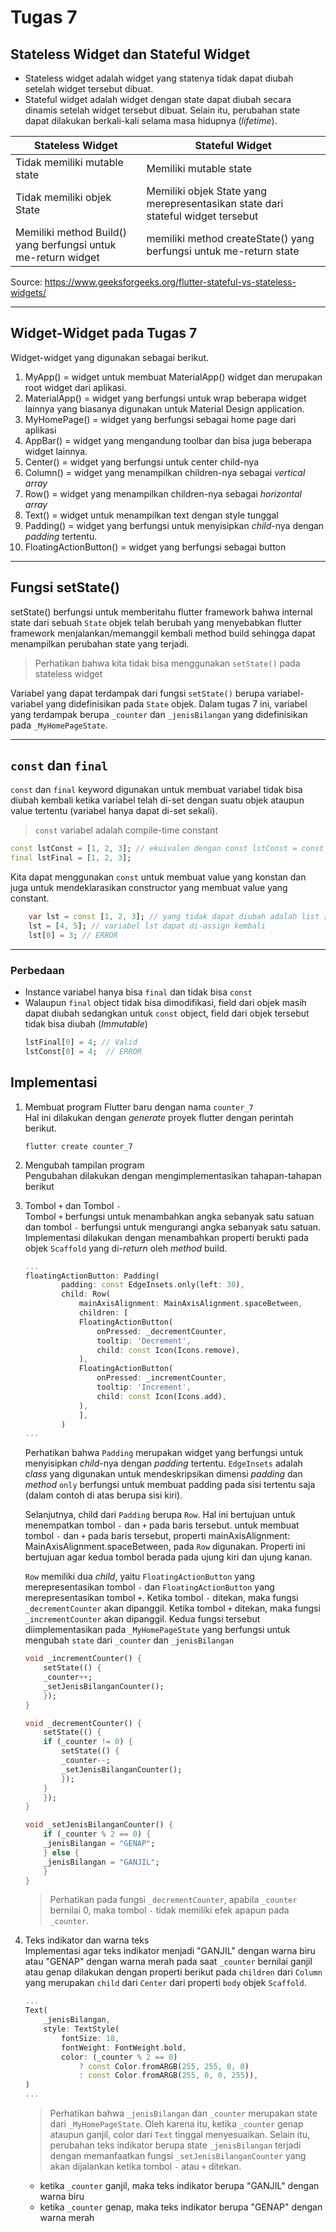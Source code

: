 # Tugas 7

## Stateless Widget dan Stateful Widget
- Stateless widget adalah widget yang statenya tidak dapat diubah setelah widget tersebut dibuat. 
- Stateful widget adalah widget dengan state dapat diubah secara dinamis setelah widget tersebut dibuat. Selain itu, perubahan state dapat dilakukan berkali-kali selama masa hidupnya (*lifetime*). 

| Stateless Widget | Stateful Widget |
| --- | --- |
| Tidak memiliki mutable state | Memiliki mutable state |
| Tidak memiliki objek State | Memiliki objek State yang merepresentasikan state dari stateful widget tersebut |
| Memiliki method Build() yang berfungsi untuk me-return widget | memiliki method createState() yang berfungsi untuk me-return state |

Source: https://www.geeksforgeeks.org/flutter-stateful-vs-stateless-widgets/
***

## Widget-Widget pada Tugas 7
Widget-widget yang digunakan sebagai berikut.
1. MyApp() = widget untuk membuat MaterialApp() widget dan merupakan root widget dari aplikasi.
2. MaterialApp() = widget yang berfungsi untuk wrap beberapa widget lainnya yang biasanya digunakan untuk Material Design application. 
3. MyHomePage() = widget yang berfungsi sebagai home page dari aplikasi
4. AppBar() = widget yang mengandung toolbar dan bisa juga beberapa widget lainnya.
5. Center() = widget yang berfungsi untuk center child-nya 
6. Column() = widget yang menampilkan children-nya sebagai *vertical array* 
7. Row() = widget yang menampilkan children-nya sebagai *horizontal array*
8. Text() = widget untuk menampilkan text dengan style tunggal
9. Padding() = widget yang berfungsi untuk menyisipkan *child*-nya dengan *padding* tertentu.  
10. FloatingActionButton() = widget yang berfungsi sebagai button

***

## Fungsi setState()
setState() berfungsi untuk memberitahu flutter framework bahwa internal state dari sebuah `State` objek telah berubah yang menyebabkan flutter framework menjalankan/memanggil kembali method build sehingga dapat menampilkan perubahan state yang terjadi. 

> Perhatikan bahwa kita tidak bisa menggunakan `setState()` pada stateless widget

Variabel yang dapat terdampak dari fungsi `setState()` berupa variabel-variabel yang didefinisikan pada `State` objek. Dalam tugas 7 ini, variabel yang terdampak berupa `_counter` dan `_jenisBilangan` yang didefinisikan pada `_MyHomePageState`. 

***

## `const` dan `final`
<!-- TODO: complete -->
`const` dan `final` keyword digunakan untuk membuat variabel tidak bisa diubah kembali ketika variabel telah di-set dengan suatu objek ataupun value tertentu (variabel hanya dapat di-set sekali).
> `const` variabel adalah compile-time constant

```dart
const lstConst = [1, 2, 3]; // ekuivalen dengan const lstConst = const [1, 2, 3]
final lstFinal = [1, 2, 3];
```

Kita dapat menggunakan `const` untuk membuat value yang konstan dan juga untuk mendeklarasikan constructor yang membuat value yang constant. 

```dart
    var lst = const [1, 2, 3]; // yang tidak dapat diubah adalah list [1, 2, 3] karena valuenya konstan
    lst = [4, 5]; // variabel lst dapat di-assign kembali
    lst[0] = 3; // ERROR
```

***

### Perbedaan
- Instance variabel hanya bisa `final` dan tidak bisa `const`
- Walaupun `final` object tidak bisa dimodifikasi, field dari objek masih dapat diubah sedangkan untuk `const` object, field dari objek tersebut tidak bisa diubah (*Immutable*)
    ```dart
    lstFinal[0] = 4; // Valid
    lstConst[0] = 4;  // ERROR
    ```

## Implementasi
1. Membuat program Flutter baru dengan nama `counter_7`<br>
Hal ini dilakukan dengan *generate* proyek flutter dengan perintah berikut.
    ```
    flutter create counter_7
    ```

2. Mengubah tampilan program<br>
Pengubahan dilakukan dengan mengimplementasikan tahapan-tahapan berikut

3. Tombol `+` dan Tombol `-`<br>
Tombol `+` berfungsi untuk menambahkan angka sebanyak satu satuan dan tombol `-` berfungsi untuk mengurangi angka sebanyak satu satuan. Implementasi dilakukan dengan menambahkan properti berukti pada objek `Scaffold` yang di-*return* oleh *method* build.

    ```dart
    ...
    floatingActionButton: Padding(
            padding: const EdgeInsets.only(left: 30),
            child: Row(
                mainAxisAlignment: MainAxisAlignment.spaceBetween,
                children: [
                FloatingActionButton(
                    onPressed: _decrementCounter,
                    tooltip: 'Decrement',
                    child: const Icon(Icons.remove),
                ),
                FloatingActionButton(
                    onPressed: _incrementCounter,
                    tooltip: 'Increment',
                    child: const Icon(Icons.add),
                ),
                ],
            )
    ...
    ```

    Perhatikan bahwa `Padding` merupakan widget yang berfungsi untuk menyisipkan *child*-nya dengan *padding* tertentu. `EdgeInsets` adalah *class* yang digunakan untuk mendeskripsikan dimensi *padding* dan *method* `only` berfungsi untuk membuat padding pada sisi tertentu saja (dalam contoh di atas berupa sisi kiri).

    Selanjutnya, child dari `Padding` berupa `Row`. Hal ini bertujuan untuk menempatkan tombol `-` dan `+` pada baris tersebut. untuk membuat tombol `-` dan `+` pada baris tersebut, properti mainAxisAlignment: MainAxisAlignment.spaceBetween, pada `Row` digunakan. Properti ini bertujuan agar kedua tombol berada pada ujung kiri dan ujung kanan.

    `Row` memiliki dua *child*, yaitu `FloatingActionButton` yang merepresentasikan tombol `-` dan `FloatingActionButton` yang merepresentasikan tombol `+`. Ketika tombol `-` ditekan, maka fungsi `_decrementCounter` akan dipanggil. Ketika tombol `+` ditekan, maka fungsi `_incrementCounter` akan dipanggil. Kedua fungsi tersebut diimplementasikan pada `_MyHomePageState` yang berfungsi untuk mengubah `state` dari `_counter` dan `_jenisBilangan`

    ```dart
    void _incrementCounter() {
        setState(() {
        _counter++;
        _setJenisBilanganCounter();
        });
    }

    void _decrementCounter() {
        setState(() {
        if (_counter != 0) {
            setState(() {
            _counter--;
            _setJenisBilanganCounter();
            });
        }
        });
    }

    void _setJenisBilanganCounter() {
        if (_counter % 2 == 0) {
        _jenisBilangan = "GENAP";
        } else {
        _jenisBilangan = "GANJIL";
        }
    }
    ```

    > Perhatikan pada fungsi `_decrementCounter`, apabila `_counter` bernilai 0, maka tombol `-` tidak memiliki efek apapun pada `_counter`.

4.  Teks indikator dan warna teks<br>
Implementasi agar teks indikator menjadi "GANJIL" dengan warna biru atau "GENAP" dengan warna merah pada saat `_counter` bernilai ganjil atau genap dilakukan dengan properti berikut pada `children` dari `Column` yang merupakan `child` dari `Center` dari properti `body` objek `Scaffold`.

    ```dart
    ...
    Text(
        _jenisBilangan,
        style: TextStyle(
            fontSize: 18,
            fontWeight: FontWeight.bold,
            color: (_counter % 2 == 0)
                ? const Color.fromARGB(255, 255, 0, 0)
                : const Color.fromARGB(255, 0, 0, 255)),
    )
    ...
    ```
    > Perhatikan bahwa `_jenisBilangan` dan `_counter` merupakan state dari `_MyHomePageState`. Oleh karena itu, ketika `_counter` genap ataupun ganjil, color dari `Text` tinggal menyesuaikan. Selain itu, perubahan teks indikator berupa state `_jenisBilangan` terjadi dengan memanfaatkan fungsi `_setJenisBilanganCounter` yang akan dijalankan ketika tombol `-` atau `+` ditekan.
    - ketika `_counter` ganjil, maka teks indikator berupa "GANJIL" dengan warna biru
    - ketika `_counter` genap, maka teks indikator berupa "GENAP" dengan warna merah